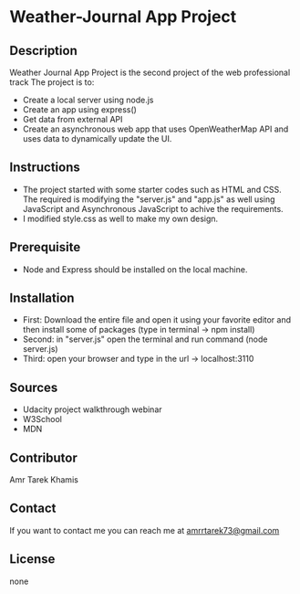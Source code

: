 # Weather-Journal App Project

## Description
Weather Journal App Project is the second project of the web professional track
The project is to:

* Create a local server using node.js 
* Create an app using express()
* Get data from external API
* Create an asynchronous web app that uses OpenWeatherMap API and uses data to dynamically update the UI. 


## Instructions
* The project started with some starter codes such as HTML and CSS. The required is modifying the "server.js" and "app.js" as well using JavaScript and Asynchronous JavaScript to achive the requirements.
* I modified style.css as well to make my own design.

## Prerequisite
* Node and Express should be installed on the local machine.

## Installation
* First: Download the entire file and open it using your favorite editor and then install some of packages (type in terminal -> npm install)
* Second: in "server.js" open the terminal and run command (node server.js)
* Third: open your browser and type in the url -> localhost:3110
 

## Sources
 * Udacity project walkthrough webinar 
 * W3School
 * MDN

## Contributor
Amr Tarek Khamis

## Contact
If you want to contact me you can reach me at <amrrtarek73@gmail.com>

## License
none

